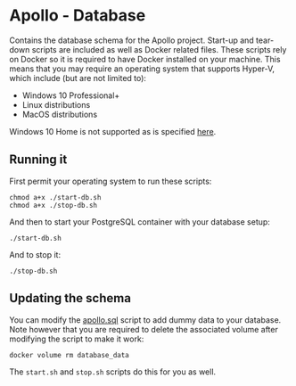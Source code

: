 # Apollo - Database

Contains the database schema for the Apollo project. Start-up and tear-down scripts are included as well as Docker related files. These scripts rely on Docker so it is required to have Docker installed on your machine. This means that you may require an operating system that supports Hyper-V, which include (but are not limited to):
- Windows 10 Professional+
- Linux distributions
- MacOS distributions

Windows 10 Home is not supported as is specified [here](https://forums.docker.com/t/installing-docker-on-windows-10-home/11722).

## Running it

First permit your operating system to run these scripts:

```
chmod a+x ./start-db.sh
chmod a+x ./stop-db.sh
```

And then to start your PostgreSQL container with your database setup:

```
./start-db.sh
```

And to stop it:

```
./stop-db.sh
```

## Updating the schema
You can modify the [apollo.sql](apollo.sql) script to add dummy data to your database. Note however that you are required to delete the associated volume after modifying the script to make it work:

```
docker volume rm database_data
```

The `start.sh` and `stop.sh` scripts do this for you as well.